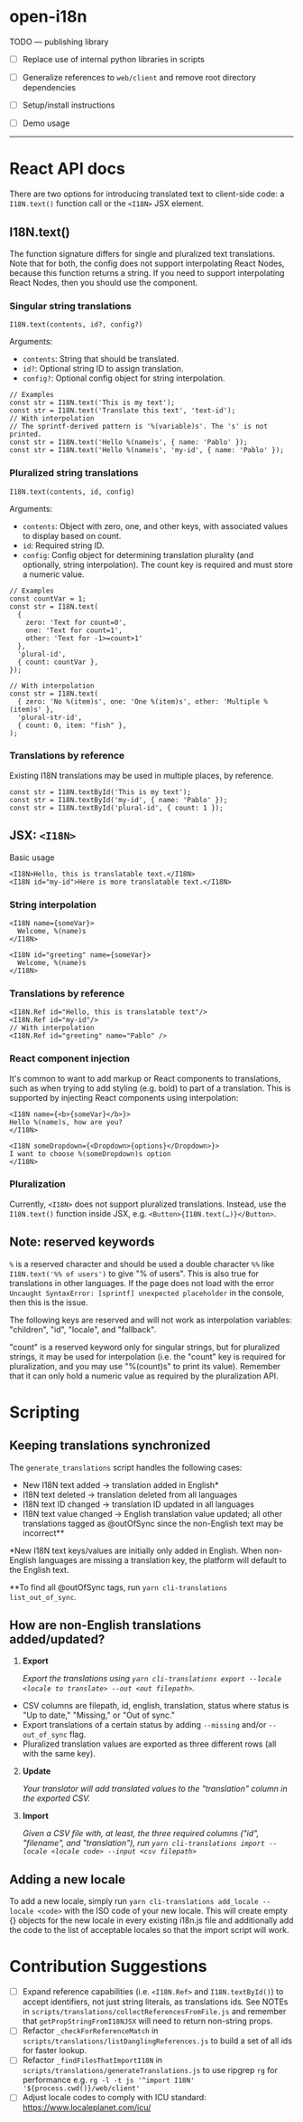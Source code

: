 # open-i18n

TODO — publishing library

- [ ] Replace use of internal python libraries in scripts
- [ ] Generalize references to `web/client` and remove root directory dependencies

- [ ] Setup/install instructions
- [ ] Demo usage

---

# React API docs

There are two options for introducing translated text to client-side code: a `I18N.text()` function call or the `<I18N>` JSX element.

## I18N.text()

The function signature differs for single and pluralized text translations. Note that for both, the config does not support interpolating React Nodes, because this function returns a string. If you need to support interpolating React Nodes, then you should use the <I18N> component.

### Singular string translations

```
I18N.text(contents, id?, config?)
```

Arguments:

- `contents`: String that should be translated.
- `id?`: Optional string ID to assign translation.
- `config?`: Optional config object for string interpolation.

```
// Examples
const str = I18N.text('This is my text');
const str = I18N.text('Translate this text', 'text-id');
// With interpolation
// The sprintf-derived pattern is '%(variable)s'. The 's' is not printed.
const str = I18N.text('Hello %(name)s', { name: 'Pablo' });
const str = I18N.text('Hello %(name)s', 'my-id', { name: 'Pablo' });
```

### Pluralized string translations

```
I18N.text(contents, id, config)
```

Arguments:

- `contents`: Object with zero, one, and other keys, with associated values to display based on count.
- `id`: Required string ID.
- `config`: Config object for determining translation plurality (and optionally, string interpolation). The count key is required and must store a numeric value.

```
// Examples
const countVar = 1;
const str = I18N.text(
  {
    zero: 'Text for count=0',
    one: 'Text for count=1',
    other: 'Text for -1>=count>1'
  },
  'plural-id',
  { count: countVar },
});

// With interpolation
const str = I18N.text(
  { zero: 'No %(item)s', one: 'One %(item)s', other: 'Multiple %(item)s' },
  'plural-str-id',
  { count: 0, item: "fish" },
);
```

### Translations by reference

Existing I18N translations may be used in multiple places, by reference.

```
const str = I18N.textById('This is my text');
const str = I18N.textById('my-id', { name: 'Pablo' });
const str = I18N.textById('plural-id', { count: 1 });
```

## JSX: `<I18N>`

Basic usage

```
<I18N>Hello, this is translatable text.</I18N>
<I18N id="my-id">Here is more translatable text.</I18N>
```

### String interpolation

```
<I18N name={someVar}>
  Welcome, %(name)s
</I18N>

<I18N id="greeting" name={someVar}>
  Welcome, %(name)s
</I18N>
```

### Translations by reference

```
<I18N.Ref id="Hello, this is translatable text"/>
<I18N.Ref id="my-id"/>
// With interpolation
<I18N.Ref id="greeting" name="Pablo" />
```

### React component injection

It's common to want to add markup or React components to translations, such as when trying to add styling (e.g. bold) to part of a translation. This is supported by injecting React components using interpolation:

```
<I18N name={<b>{someVar}</b>}>
Hello %(name)s, how are you?
</I18N>

<I18N someDropdown={<Dropdown>{options}</Dropdown>}>
I want to choose %(someDropdown)s option
</I18N>
```

### Pluralization

Currently, `<I18N>` does not support pluralized translations. Instead, use the `I18N.text()` function inside JSX, e.g. `<Button>{I18N.text(…)}</Button>`.

## Note: reserved keywords

`%` is a reserved character and should be used a double character `%%` like `I18N.text('%% of users')` to give "% of users". This is also true for translations in other languages. If the page does not load with the error `Uncaught SyntaxError: [sprintf] unexpected placeholder` in the console, then this is the issue.

The following keys are reserved and will not work as interpolation variables: "children", "id", "locale", and "fallback".

"count" is a reserved keyword only for singular strings, but for pluralized strings, it may be used for interpolation (i.e. the "count" key is required for pluralization, and you may use "%(count)s" to print its value). Remember that it can only hold a numeric value as required by the pluralization API.

# Scripting

## Keeping translations synchronized

The `generate_translations` script handles the following cases:

- New I18N text added → translation added in English\*
- I18N text deleted → translation deleted from all languages
- I18N text ID changed → translation ID updated in all languages
- I18N text value changed → English translation value updated; all other translations tagged as @outOfSync since the non-English text may be incorrect\*\*

\*New I18N text keys/values are initially only added in English. When non-English languages are missing a translation key, the platform will default to the English text.

\*\*To find all @outOfSync tags, run `yarn cli-translations list_out_of_sync`.

## How are non-English translations added/updated?

1. **Export**

   _Export the translations using `yarn cli-translations export --locale <locale to translate> --out <out filepath>`._

- CSV columns are filepath, id, english, translation, status where status is "Up to date," "Missing," or "Out of sync."
- Export translations of a certain status by adding `--missing` and/or `--out_of_sync` flag.
- Pluralized translation values are exported as three different rows (all with the same key).

2. **Update**

   _Your translator will add translated values to the "translation" column in the exported CSV._

3. **Import**

   _Given a CSV file with, at least, the three required columns ("id", "filename", and "translation"), run `yarn cli-translations import --locale <locale code> --input <csv filepath>`_

## Adding a new locale

To add a new locale, simply run `yarn cli-translations add_locale --locale <code>` with the ISO code of your new locale. This will create empty {} objects for the new locale in every existing i18n.js file and additionally add the code to the list of acceptable locales so that the import script will work.

# Contribution Suggestions

- [ ] Expand reference capabilities (i.e. `<I18N.Ref>` and `I18N.textById()`) to accept identifiers, not just string literals, as translations ids. See NOTEs in `scripts/translations/collectReferencesFromFile.js` and remember that `getPropStringFromI18NJSX` will need to return non-string props.
- [ ] Refactor `_checkForReferenceMatch` in `scripts/translations/listDanglingReferences.js` to build a set of all ids for faster lookup.
- [ ] Refactor `_findFilesThatImportI18N` in `scripts/translations/generateTranslations.js` to use ripgrep `rg` for performance e.g. `rg -l -t js '^import I18N' '${process.cwd()}/web/client'`
- [ ] Adjust locale codes to comply with ICU standard: https://www.localeplanet.com/icu/
